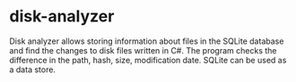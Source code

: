 # disk-analyzer
Disk analyzer allows storing information about files in the SQLite database and find the changes to disk files written in C#.
The program checks the difference in the path, hash, size, modification date.
SQLite can be used as a data store. 

